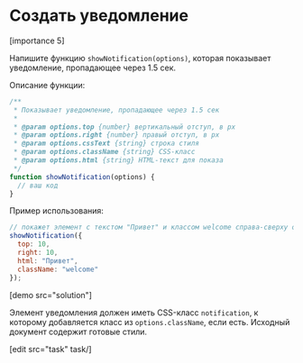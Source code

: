 # Создать уведомление

[importance 5]

Напишите функцию `showNotification(options)`, которая показывает уведомление, пропадающее через 1.5 сек. 

Описание функции:

```js
/**
 * Показывает уведомление, пропадающее через 1.5 сек
 * 
 * @param options.top {number} вертикальный отступ, в px
 * @param options.right {number} правый отступ, в px
 * @param options.cssText {string} строка стиля
 * @param options.className {string} CSS-класс 
 * @param options.html {string} HTML-текст для показа
 */
function showNotification(options) { 
  // ваш код
}
```

Пример использования:

```js
// покажет элемент с текстом "Привет" и классом welcome справа-сверху окна
showNotification({
  top: 10,
  right: 10,
  html: "Привет",
  className: "welcome"
});
```

[demo src="solution"]

Элемент уведомления должен иметь CSS-класс `notification`, к которому добавляется класс из `options.className`, если есть. Исходный документ содержит готовые стили.

[edit src="task" task/]

